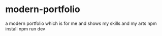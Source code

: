 # modern-portfolio
a modern portfolio which is for me and shows my skills and my arts
npm install
npm run dev

